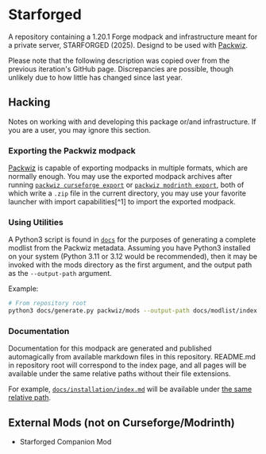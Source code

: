 # Starforged

A repository containing a 1.20.1 Forge modpack and infrastructure meant for a
private server, STARFORGED (2025). Designd to be used with
[Packwiz](https://github.com/packwiz/packwiz).

Please note that the following description was copied over from the previous iteration's GitHub page. Discrepancies are possible, though unlikely due to how little has changed since last year.

## Hacking

Notes on working with and developing this package or/and infrastructure. If you
are a user, you may ignore this section.

### Exporting the Packwiz modpack

[packwiz]: https://packwiz.infra.link/reference/commands/packwiz/curseforge/export/
[modrinth]: https://packwiz.infra.link/reference/commands/packwiz/modrinth/

[Packwiz](https://github.com/packwiz/packwiz) is capable of exporting modpacks
in multiple formats, which are normally enough. You may use the exported modpack
archives after running [`packwiz curseforge export`](packwiz) or
[`packwiz modrinth export`](modrinth), both of which write a `.zip` file in the
current directory, you may use your favorite launcher with import capabilities[^1]
to import the exported modpack.

### Using Utilities

A Python3 script is found in [`docs`](docs/generate.py) for the purposes of
generating a complete modlist from the Packwiz metadata. Assuming you have
Python3 installed on your system (Python 3.11 or 3.12 would be recommended),
then it may be invoked with the mods directory as the first argument, and the
output path as the `--output-path` argument.

Example:

```bash
# From repository root
python3 docs/generate.py packwiz/mods --output-path docs/modlist/index.md
```

### Documentation

[docs]: https://starforgedsmp.github.io/Starforged4/docs/installation

Documentation for this modpack are generated and published automagically from
available markdown files in this repository. README.md in repository root will
correspond to the index page, and all pages will be available under the same
relative paths without their file extensions.

For example, [`docs/installation/index.md`](docs/installation/index.md) will be
available under [the same relative path](docs).

## External Mods (not on Curseforge/Modrinth)

- Starforged Companion Mod
